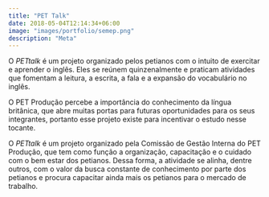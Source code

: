 ```yaml
---
title: "PET Talk"
date: 2018-05-04T12:14:34+06:00
image: "images/portfolio/semep.png"
description: "Meta"
--- 
```


O _PETtalk_ é um projeto organizado pelos petianos com o intuito de exercitar e aprender o inglês. Eles se reúnem quinzenalmente e praticam atividades que fomentam a leitura, a escrita, a fala e a expansão do vocabulário no inglês. 

O PET Produção percebe a importância do conhecimento da língua britânica, que abre muitas portas para futuras oportunidades para os seus integrantes, portanto esse projeto existe para incentivar o estudo nesse tocante. 

O _PETtalk_ é um projeto organizado pela Comissão de Gestão Interna do PET Produção, que tem como função a organização, capacitação e o cuidado com o bem estar dos petianos. Dessa forma, a atividade se alinha, dentre outros, com o valor da busca constante de conhecimento por parte dos petianos e procura capacitar ainda mais os petianos para o mercado de trabalho.







